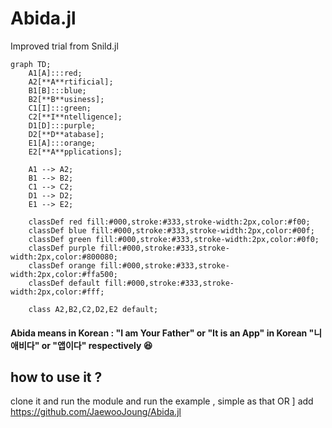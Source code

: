 # Abida.jl
Improved trial from Snild.jl

```mermaid
graph TD;
    A1[A]:::red;
    A2[**A**rtificial];
    B1[B]:::blue;
    B2[**B**usiness];
    C1[I]:::green;
    C2[**I**ntelligence];
    D1[D]:::purple;
    D2[**D**atabase];
    E1[A]:::orange;
    E2[**A**pplications];

    A1 --> A2;
    B1 --> B2;
    C1 --> C2;
    D1 --> D2;
    E1 --> E2;

    classDef red fill:#000,stroke:#333,stroke-width:2px,color:#f00;
    classDef blue fill:#000,stroke:#333,stroke-width:2px,color:#00f;
    classDef green fill:#000,stroke:#333,stroke-width:2px,color:#0f0;
    classDef purple fill:#000,stroke:#333,stroke-width:2px,color:#800080;
    classDef orange fill:#000,stroke:#333,stroke-width:2px,color:#ffa500;
    classDef default fill:#000,stroke:#333,stroke-width:2px,color:#fff;

    class A2,B2,C2,D2,E2 default;

```
#### Abida means in Korean : "I am Your Father" or "It is an App" in Korean  "니 애비다" or "앱이다" respectively 😆

## how to use it ? 
clone it and run the module and run the example , simple as that
OR
] add https://github.com/JaewooJoung/Abida.jl 
